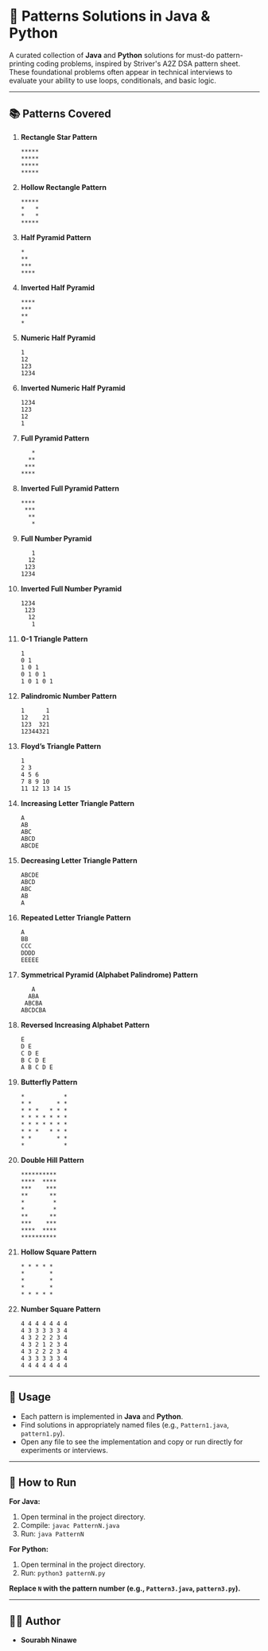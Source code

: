 # 🌟 Patterns Solutions in Java & Python

A curated collection of **Java** and **Python** solutions for must-do pattern-printing coding problems, inspired by Striver's A2Z DSA pattern sheet. These foundational problems often appear in technical interviews to evaluate your ability to use loops, conditionals, and basic logic.

---

## 📚 Patterns Covered

1. **Rectangle Star Pattern**
    ```
    *****
    *****
    *****
    *****
    ```

2. **Hollow Rectangle Pattern**
    ```
    *****
    *   *
    *   *
    *****
    ```
3. **Half Pyramid Pattern**
    ```
    *
    **
    ***
    ****
    ```
4. **Inverted Half Pyramid**
    ```
    ****
    ***
    **
    *
    ```
5. **Numeric Half Pyramid**
    ```
    1
    12
    123
    1234
    ```
6. **Inverted Numeric Half Pyramid**
    ```
    1234
    123
    12
    1
    ```
7. **Full Pyramid Pattern**
    ```
       *
      **
     ***
    ****
    ```
8. **Inverted Full Pyramid Pattern**
    ```
    ****
     ***
      **
       *
    ```
9. **Full Number Pyramid**
    ```
       1
      12
     123
    1234
    ```
10. **Inverted Full Number Pyramid**
    ```
    1234
     123
      12
       1
    ```
11. **0-1 Triangle Pattern**
    ```
    1
    0 1
    1 0 1
    0 1 0 1
    1 0 1 0 1
    ```
12. **Palindromic Number Pattern**
    ```
    1      1
    12    21
    123  321
    12344321
    ```
13. **Floyd’s Triangle Pattern**
    ```
    1
    2 3
    4 5 6
    7 8 9 10
    11 12 13 14 15
    ```
14. **Increasing Letter Triangle Pattern**
    ```
    A
    AB
    ABC
    ABCD
    ABCDE
    ```
15. **Decreasing Letter Triangle Pattern**
    ```
    ABCDE
    ABCD
    ABC
    AB
    A
    ```
16. **Repeated Letter Triangle Pattern**
    ```
    A
    BB
    CCC
    DDDD
    EEEEE
    ```
17. **Symmetrical Pyramid (Alphabet Palindrome) Pattern**
    ```
       A
      ABA
     ABCBA
    ABCDCBA
    ```

18. **Reversed Increasing Alphabet Pattern**
    ```
    E
    D E
    C D E
    B C D E
    A B C D E
    ```
19. **Butterfly Pattern**
    ```
    *           *
    * *       * *
    * * *   * * *
    * * * * * * *
    * * * * * * *
    * * *   * * *
    * *       * *
    *           *
    ```
20. **Double Hill Pattern**
    ```
    **********
    ****  ****
    ***    ***
    **      **
    *        *
    *        *
    **      **
    ***    ***
    ****  ****
    **********
    ```
21. **Hollow Square Pattern**
    ```
    * * * * *
    *       *
    *       *
    *       *
    * * * * *
    ```
22. **Number Square Pattern**
    ```
    4 4 4 4 4 4 4
    4 3 3 3 3 3 4
    4 3 2 2 2 3 4
    4 3 2 1 2 3 4
    4 3 2 2 2 3 4
    4 3 3 3 3 3 4
    4 4 4 4 4 4 4
    ```

---

## 🚀 Usage

- Each pattern is implemented in **Java** and **Python**.
- Find solutions in appropriately named files (e.g., `Pattern1.java`, `pattern1.py`).
- Open any file to see the implementation and copy or run directly for experiments or interviews.

---

## 📂 How to Run

**For Java:**
1. Open terminal in the project directory.
2. Compile: `javac PatternN.java`
3. Run: `java PatternN`

**For Python:**
1. Open terminal in the project directory.
2. Run: `python3 patternN.py`

**Replace `N` with the pattern number (e.g., `Pattern3.java`, `pattern3.py`).**

---

## 🧑‍💻 Author

- **Sourabh Ninawe**